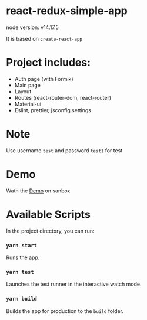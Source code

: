 # react-redux-simple-app
node version: v14.17.5

It is based on `create-react-app`

# Project includes:
- Auth page (with Formik)
- Main page
- Layout
- Routes (react-router-dom, react-router)
- Material-ui
- Eslint, prettier, jsconfig settings

# Note
Use username `test` and password `test1` for test

# Demo
Wath the [Demo](https://codesandbox.io/s/react-redux-simple-app-auth-mzv0u?file=/src/screens/SignIn/styles.js) on sanbox

# Available Scripts
In the project directory, you can run:

### `yarn start`
Runs the app.
### `yarn test`
Launches the test runner in the interactive watch mode.

### `yarn build`
Builds the app for production to the `build` folder.
